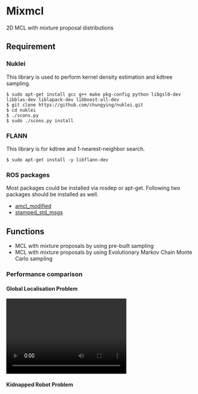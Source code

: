 # Mixmcl
2D MCL with mixture proposal distributions

## Requirement
### Nuklei
This library is used to perform kernel density estimation and kdtree sampling.
```
$ sudo apt-get install gcc g++ make pkg-config python libgsl0-dev libblas-dev liblapack-dev libboost-all-dev
$ git clone https://github.com/chungying/nuklei.git
$ cd nuklei
$ ./scons.py
$ sudo ./scons.py install
```

### FLANN
This library is for kdtree and 1-nearest-neighbor search.
```
$ sudo apt-get install -y libflann-dev
```

### ROS packages
Most packages could be installed via rosdep or apt-get. Following two packages should be installed as well.
* [amcl_modified](https://github.com/chungying/amcl_modified.git)
* [stamped_std_msgs](https://github.com/chungying/stamped_std_msgs)

## Functions
* MCL with mixture proposals by using pre-built sampling
* MCL with mixture proposals by using Evolutionary Markov Chain Monte Carlo sampling

### Performance comparison
#### Global Localisation Problem

<video src="video/ex3/amcl_mp2000_ri1.mp4" width="320" height="200" controls preload></video>

#### Kidnapped Robot Problem



